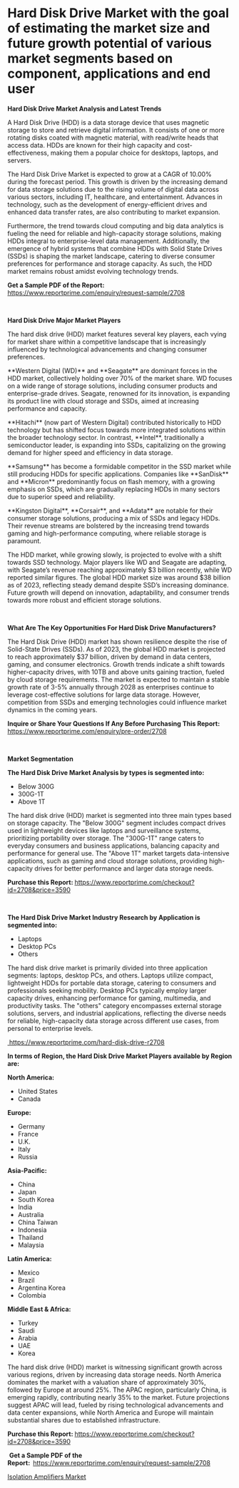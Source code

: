 <p><h1>Hard Disk Drive Market with the goal of estimating the market size and future growth potential of various market segments based on component, applications and end user</h1></p><p><strong>Hard Disk Drive Market Analysis and Latest Trends</strong></p>
<p><p>A Hard Disk Drive (HDD) is a data storage device that uses magnetic storage to store and retrieve digital information. It consists of one or more rotating disks coated with magnetic material, with read/write heads that access data. HDDs are known for their high capacity and cost-effectiveness, making them a popular choice for desktops, laptops, and servers.</p><p>The Hard Disk Drive Market is expected to grow at a CAGR of 10.00% during the forecast period. This growth is driven by the increasing demand for data storage solutions due to the rising volume of digital data across various sectors, including IT, healthcare, and entertainment. Advances in technology, such as the development of energy-efficient drives and enhanced data transfer rates, are also contributing to market expansion.</p><p>Furthermore, the trend towards cloud computing and big data analytics is fueling the need for reliable and high-capacity storage solutions, making HDDs integral to enterprise-level data management. Additionally, the emergence of hybrid systems that combine HDDs with Solid State Drives (SSDs) is shaping the market landscape, catering to diverse consumer preferences for performance and storage capacity. As such, the HDD market remains robust amidst evolving technology trends.</p></p>
<p><strong>Get a Sample PDF of the Report:&nbsp;</strong> <a href="https://www.reportprime.com/enquiry/request-sample/2708?utm_campaign=3169&utm_medium=2&utm_source=Github&utm_content=ia&utm_term=18032025&utm_id=hard-disk-drive">https://www.reportprime.com/enquiry/request-sample/2708</a></p>
<p>&nbsp;</p>
<p><strong>Hard Disk Drive Major Market Players</strong></p>
<p><p>The hard disk drive (HDD) market features several key players, each vying for market share within a competitive landscape that is increasingly influenced by technological advancements and changing consumer preferences.</p><p>**Western Digital (WD)** and **Seagate** are dominant forces in the HDD market, collectively holding over 70% of the market share. WD focuses on a wide range of storage solutions, including consumer products and enterprise-grade drives. Seagate, renowned for its innovation, is expanding its product line with cloud storage and SSDs, aimed at increasing performance and capacity.</p><p>**Hitachi** (now part of Western Digital) contributed historically to HDD technology but has shifted focus towards more integrated solutions within the broader technology sector. In contrast, **Intel**, traditionally a semiconductor leader, is expanding into SSDs, capitalizing on the growing demand for higher speed and efficiency in data storage.</p><p>**Samsung** has become a formidable competitor in the SSD market while still producing HDDs for specific applications. Companies like **SanDisk** and **Micron** predominantly focus on flash memory, with a growing emphasis on SSDs, which are gradually replacing HDDs in many sectors due to superior speed and reliability.</p><p>**Kingston Digital**, **Corsair**, and **Adata** are notable for their consumer storage solutions, producing a mix of SSDs and legacy HDDs. Their revenue streams are bolstered by the increasing trend towards gaming and high-performance computing, where reliable storage is paramount.</p><p>The HDD market, while growing slowly, is projected to evolve with a shift towards SSD technology. Major players like WD and Seagate are adapting, with Seagate’s revenue reaching approximately $3 billion recently, while WD reported similar figures. The global HDD market size was around $38 billion as of 2023, reflecting steady demand despite SSD’s increasing dominance. Future growth will depend on innovation, adaptability, and consumer trends towards more robust and efficient storage solutions.</p></p>
<p>&nbsp;</p>
<p><strong>What Are The Key Opportunities For Hard Disk Drive Manufacturers?</strong></p>
<p><p>The Hard Disk Drive (HDD) market has shown resilience despite the rise of Solid-State Drives (SSDs). As of 2023, the global HDD market is projected to reach approximately $37 billion, driven by demand in data centers, gaming, and consumer electronics. Growth trends indicate a shift towards higher-capacity drives, with 10TB and above units gaining traction, fueled by cloud storage requirements. The market is expected to maintain a stable growth rate of 3-5% annually through 2028 as enterprises continue to leverage cost-effective solutions for large data storage. However, competition from SSDs and emerging technologies could influence market dynamics in the coming years.</p></p>
<p><strong>Inquire or Share Your Questions If Any Before Purchasing This Report:</strong> <a href="https://www.reportprime.com/enquiry/pre-order/2708?utm_campaign=3169&utm_medium=2&utm_source=Github&utm_content=ia&utm_term=18032025&utm_id=hard-disk-drive">https://www.reportprime.com/enquiry/pre-order/2708</a></p>
<p>&nbsp;</p>
<p><strong>Market Segmentation</strong></p>
<p><strong>The Hard Disk Drive Market Analysis by types is segmented into:</strong></p>
<p><ul><li>Below 300G</li><li>300G-1T</li><li>Above 1T</li></ul></p>
<p><p>The hard disk drive (HDD) market is segmented into three main types based on storage capacity. The "Below 300G" segment includes compact drives used in lightweight devices like laptops and surveillance systems, prioritizing portability over storage. The "300G-1T" range caters to everyday consumers and business applications, balancing capacity and performance for general use. The "Above 1T" market targets data-intensive applications, such as gaming and cloud storage solutions, providing high-capacity drives for better performance and larger data storage needs.</p></p>
<p><strong>Purchase this Report:&nbsp;</strong><a href="https://www.reportprime.com/checkout?id=2708&price=3590&utm_campaign=3169&utm_medium=2&utm_source=Github&utm_content=ia&utm_term=18032025&utm_id=hard-disk-drive">https://www.reportprime.com/checkout?id=2708&price=3590</a></p>
<p>&nbsp;</p>
<p><strong>The Hard Disk Drive Market Industry Research by Application is segmented into:</strong></p>
<p><ul><li>Laptops</li><li>Desktop PCs</li><li>Others</li></ul></p>
<p><p>The hard disk drive market is primarily divided into three application segments: laptops, desktop PCs, and others. Laptops utilize compact, lightweight HDDs for portable data storage, catering to consumers and professionals seeking mobility. Desktop PCs typically employ larger capacity drives, enhancing performance for gaming, multimedia, and productivity tasks. The "others" category encompasses external storage solutions, servers, and industrial applications, reflecting the diverse needs for reliable, high-capacity data storage across different use cases, from personal to enterprise levels.</p></p>
<p><a href="https://www.reportprime.com/hard-disk-drive-r2708?utm_campaign=3169&utm_medium=2&utm_source=Github&utm_content=ia&utm_term=18032025&utm_id=hard-disk-drive">&nbsp;https://www.reportprime.com/hard-disk-drive-r2708</a></p>
<p><strong>In terms of Region, the Hard Disk Drive Market Players available by Region are:</strong></p>
<p>
    <p> <strong> North America: </strong>
        <ul>
            <li>United States</li>
            <li>Canada</li>
        </ul>
        </p> 
    <p> <strong> Europe: </strong>
        <ul>
            <li>Germany</li>
            <li>France</li>
            <li>U.K.</li>
            <li>Italy</li>
            <li>Russia</li>
        </ul>
        </p> 
    <p> <strong> Asia-Pacific: </strong>
        <ul>
            <li>China</li>
            <li>Japan</li>
            <li>South Korea</li>
            <li>India</li>
            <li>Australia</li>
            <li>China Taiwan</li>
            <li>Indonesia</li>
            <li>Thailand</li>
            <li>Malaysia</li>
        </ul>
        </p> 
    <p> <strong> Latin America: </strong>
        <ul>
            <li>Mexico</li>
            <li>Brazil</li>
            <li>Argentina Korea</li>
            <li>Colombia</li>
        </ul>
        </p> 
    <p> <strong> Middle East & Africa: </strong>
        <ul>
            <li>Turkey</li>
            <li>Saudi</li>
            <li>Arabia</li>
            <li>UAE</li>
            <li>Korea</li>
        </ul>
    </p>
    </p>
<p><p>The hard disk drive (HDD) market is witnessing significant growth across various regions, driven by increasing data storage needs. North America dominates the market with a valuation share of approximately 30%, followed by Europe at around 25%. The APAC region, particularly China, is emerging rapidly, contributing nearly 35% to the market. Future projections suggest APAC will lead, fueled by rising technological advancements and data center expansions, while North America and Europe will maintain substantial shares due to established infrastructure.</p></p>
<p><strong>Purchase this Report: </strong><a href="https://www.reportprime.com/checkout?id=2708&price=3590&utm_campaign=3169&utm_medium=2&utm_source=Github&utm_content=ia&utm_term=18032025&utm_id=hard-disk-drive">https://www.reportprime.com/checkout?id=2708&price=3590</a></p>
<p>&nbsp;<strong>Get a Sample PDF of the Report:&nbsp;&nbsp;</strong><a href="https://www.reportprime.com/enquiry/request-sample/2708?utm_campaign=3169&utm_medium=2&utm_source=Github&utm_content=ia&utm_term=18032025&utm_id=hard-disk-drive">https://www.reportprime.com/enquiry/request-sample/2708</a></p>
<p><strong></strong></p>
<p><p><a href="https://github.com/merzafairy04/Market-Research-Report-List-1/blob/main/isolation-amplifiers-market.md?utm_campaign=3169&utm_medium=2&utm_source=Github&utm_content=ia&utm_term=18032025&utm_id=hard-disk-drive">Isolation Amplifiers Market</a></p></p>